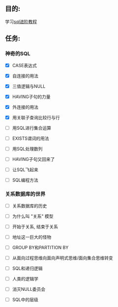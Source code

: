 ## 目的:
学习[sql进阶教程](https://book.douban.com/subject/27194738//)

## 任务:

### 神奇的SQL
- [x] CASE表达式

- [x] 自连接的用法

- [x] 三值逻辑与NULL

- [x] HAVING子句的力量

- [x] 外连接的用法

- [x] 用关联子查询比较行与行

- [ ] 用SQL进行集合运算

- [ ] EXISTS谓词的用法

- [ ] 用SQL处理数列

- [ ] HAVING子句又回来了

- [ ] 让SQL飞起来

- [ ] SQL编程方法

### 关系数据库的世界

- [ ] 关系数据库的历史

- [ ] 为什么叫 "关系" 模型

- [ ] 开始于关系, 结束于关系

- [ ] 地址这一巨大的怪物

- [ ] GROUP BY和PARTITION BY

- [ ] 从面向过程思维向面向声明式思维/面向集合思维转变

- [ ] SQL和递归逻辑

- [ ] 人类的逻辑学

- [ ] 消灭NULL委员会

- [ ] SQL中的层级 
